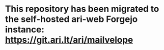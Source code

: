 # This repository has been migrated to the self-hosted ari-web Forgejo instance: <https://git.ari.lt/ari/mailvelope>